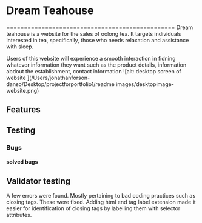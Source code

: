 # Dream Teahouse
================================================
Dream teahouse is a website for the sales of oolong tea. It targets individuals interested in tea, specifically, those who needs relaxation and assistance with sleep.

Users of this website will experience a smooth interaction in fidning whatever information they want such as the product details, information abdout the establishment, contact information
![alt: desktop screen of website ](/Users/jonathanforson-danso/Desktop/projectforportfolio1/readme images/desktopimage-website.png)

## Features

## Testing
### Bugs
 #### solved bugs

## Validator testing


A few errors were found. Mostly pertaining to bad coding practices such as closing tags. 
 These were fixed. Adding html end tag label extension made it easier for identification of closing tags by labelling them with selector attributes.
